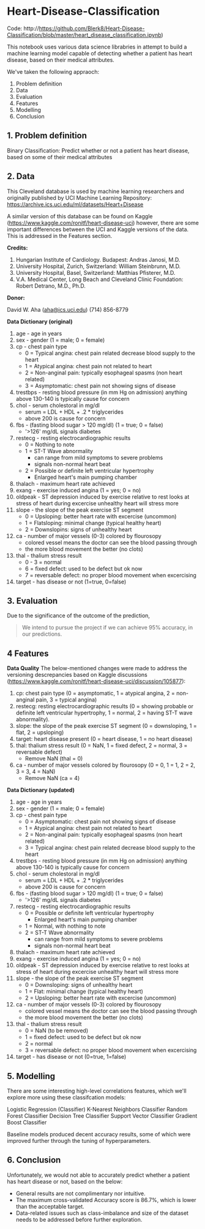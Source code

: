 # Heart-Disease-Classification

Code: http://https://github.com/Blerk8/Heart-Disease-Classification/blob/master/heart_disease_classification.ipynb)

This notebook uses various data science librabries in attempt to build a machine learning model capable of detecting whether a patient has heart disease, based on their medical attributes.

We've taken the following appraoch:

1. Problem definition
2. Data
3. Evaluation
4. Features
5. Modelling
6. Conclusion

## 1. Problem definition
Binary Classification: Predict whether or not a patient has heart disease, based on some of their medical attributes

## 2. Data

This Cleveland database is used by machine learning researchers and originally published by UCI Machine Learning Repository: https://archive.ics.uci.edu/ml/datasets/Heart+Disease
    
A similar version of this database can be found on Kaggle (https://www.kaggle.com/ronitf/heart-disease-uci) however, there are some important differences between the UCI and Kaggle versions of the data. This is addressed in the Features section.

**Credits:**

1. Hungarian Institute of Cardiology. Budapest: Andras Janosi, M.D.
2. University Hospital, Zurich, Switzerland: William Steinbrunn, M.D.
3. University Hospital, Basel, Switzerland: Matthias Pfisterer, M.D.
4. V.A. Medical Center, Long Beach and Cleveland Clinic Foundation: Robert Detrano, M.D., Ph.D.

**Donor:**

David W. Aha (aha@ics.uci.edu) (714) 856-8779

**Data Dictionary (original)**
1. age - age in years
2. sex - gender (1 = male; 0 = female)
3. cp - chest pain type
    * 0 = Typical angina: chest pain related decrease blood supply to the heart
    * 1 = Atypical angina: chest pain not related to heart
    * 2 = Non-anginal pain: typically esophageal spasms (non heart related)
    * 3 = Asymptomatic: chest pain not showing signs of disease
4. trestbps - resting blood pressure (in mm Hg on admission) anything above 130-140 is typically cause for concern
5. chol - serum cholestoral in mg/dl
    * serum = LDL + HDL + .2 * triglycerides
    * above 200 is cause for concern
6. fbs - (fasting blood sugar > 120 mg/dl) (1 = true; 0 = false)
    * '>126' mg/dL signals diabetes
7. restecg - resting electrocardiographic results
    * 0 = Nothing to note
    * 1 = ST-T Wave abnormality
        * can range from mild symptoms to severe problems
        * signals non-normal heart beat
    * 2 = Possible or definite left ventricular hypertrophy
        * Enlarged heart's main pumping chamber
8. thalach - maximum heart rate achieved
9. exang - exercise induced angina (1 = yes; 0 = no)
10. oldpeak - ST depression induced by exercise relative to rest looks at stress of heart during excercise unhealthy heart will stress more
11. slope - the slope of the peak exercise ST segment
    * 0 = Upsloping: better heart rate with excercise (uncommon)
    * 1 = Flatsloping: minimal change (typical healthy heart)
    * 2 = Downslopins: signs of unhealthy heart
12. ca - number of major vessels (0-3) colored by flourosopy
    * colored vessel means the doctor can see the blood passing through
    * the more blood movement the better (no clots)
13. thal - thalium stress result
    * 0 - 3 = normal
    * 6 = fixed defect: used to be defect but ok now
    * 7 = reversable defect: no proper blood movement when excercising
14. target - has disease or not (1=true, 0=false)

## 3. Evaluation

Due to the significance of the outcome of the prediction,
> We intend to pursue the project if we can achieve 95% accuracy, in our predictions. 

## 4 Features

**Data Quality**
The below-mentioned changes were made to address the versioning descrepancies based on Kaggle discussions (https://www.kaggle.com/ronitf/heart-disease-uci/discussion/105877):

1. cp: chest pain type (0 = asymptomatic, 1 = atypical angina, 2 = non-anginal pain, 3 = typical angina)
2. restecg: resting electrocardiographic results (0 = showing probable or definite left ventricular hypertrophy, 1 = normal, 2 = having ST-T wave abnormality).
3. slope: the slope of the peak exercise ST segment (0 = downsloping, 1 = flat, 2 = upsloping)
4. target: heart disease present (0 = heart disease, 1 = no heart disease)
5. thal: thalium stress result (0 = NaN, 1 = fixed defect, 2 = normal, 3 = reversable defect)
    * Remove NaN (thal = 0)
6. ca - number of major vessels colored by flourosopy (0 = 0, 1 = 1, 2 = 2, 3 = 3, 4 = NaN)
    * Remove NaN (ca = 4)

**Data Dictionary (updated)**
1. age - age in years
2. sex - gender (1 = male; 0 = female)
3. cp - chest pain type
    * 0 = Asymptomatic: chest pain not showing signs of disease
    * 1 = Atypical angina: chest pain not related to heart
    * 2 = Non-anginal pain: typically esophageal spasms (non heart related)
    * 3 = Typical angina: chest pain related decrease blood supply to the heart
4. trestbps - resting blood pressure (in mm Hg on admission) anything above 130-140 is typically cause for concern
5. chol - serum cholestoral in mg/dl
    * serum = LDL + HDL + .2 * triglycerides
    * above 200 is cause for concern
6. fbs - (fasting blood sugar > 120 mg/dl) (1 = true; 0 = false)
    * '>126' mg/dL signals diabetes
7. restecg - resting electrocardiographic results
    * 0 = Possible or definite left ventricular hypertrophy
        * Enlarged heart's main pumping chamber
    * 1 = Normal, with nothing to note
    * 2 = ST-T Wave abnormality
        * can range from mild symptoms to severe problems
        * signals non-normal heart beat
8. thalach - maximum heart rate achieved
9. exang - exercise induced angina (1 = yes; 0 = no)
10. oldpeak - ST depression induced by exercise relative to rest looks at stress of heart during excercise unhealthy heart will stress more
11. slope - the slope of the peak exercise ST segment
    * 0 = Downsloping: signs of unhealthy heart
    * 1 = Flat: minimal change (typical healthy heart)
    * 2 = Upsloping: better heart rate with excercise (uncommon)
12. ca - number of major vessels (0-3) colored by flourosopy
    * colored vessel means the doctor can see the blood passing through
    * the more blood movement the better (no clots)
13. thal - thalium stress result
    * 0 = NaN (to be removed)
    * 1 = fixed defect: used to be defect but ok now
    * 2 = normal
    * 3 = reversable defect: no proper blood movement when excercising
14. target - has disease or not (0=true, 1=false)

## 5. Modelling

There are some interesting high-level correlations features, which we'll explore more using these classifcation models:

Logistic Regression (Classifier)
K-Nearest Neighbors Classifier
Random Forest Classifier
Decision Tree Classifier
Support Vector Classifier
Gradient Boost Classifier

Baseline models produced decent accuracy results, some of which were improved further through the tuning of hyperparameters.

## 6. Conclusion

Unfortunately, we would not able to accurately predict whether a patient has heart disease or not, based on the below: 
* General results are not complimentary nor intuitive. 
* The maximum cross-validated Accuracy score is 86.7%, which is lower than the acceptable target.
* Data-related issues such as class-imbalance and size of the dataset needs to be addressed before further exploration. 

